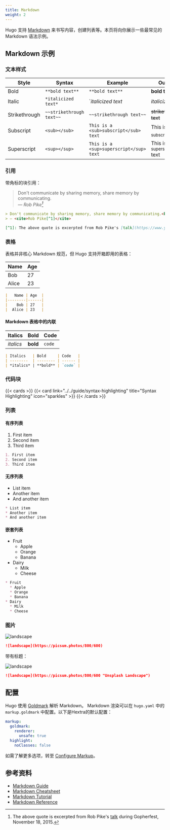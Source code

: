 ```yaml
---
title: Markdown
weight: 2
---
```


Hugo 支持 [Markdown](https://en.wikipedia.org/wiki/Markdown) 来书写内容，创建列表等。本页将向你展示一些最常见的 Markdown 语法示例。

<!--more-->

## Markdown 示例

### 文本样式

| Style   | Syntax     | Example   | Output   |
| --------  | -------- | ------ | ------ |
| Bold | `**bold text**` | `**bold text**` | **bold text** |
| Italic | `*italicized text*` | `*italicized text* | *italicized text* |
| Strikethrough | `~~strikethrough text~~` | `~~strikethrough text~~` | ~~strikethrough text~~ |
| Subscript | `<sub></sub>` | `This is a <sub>subscript</sub> text` | This is a <sub>subscript</sub> text |
| Superscript | `<sup></sup>` | `This is a <sup>superscript</sup> text` | This is a <sup>superscript</sup> text |

### 引用

带角标的块引用：

> Don't communicate by sharing memory, share memory by communicating.<br>
> — <cite>Rob Pike[^1]</cite>

[^1]: The above quote is excerpted from Rob Pike's [talk](https://www.youtube.com/watch?v=PAAkCSZUG1c) during Gopherfest, November 18, 2015.

```markdown {filename=Markdown}
> Don't communicate by sharing memory, share memory by communicating.<br>
> — <cite>Rob Pike[^1]</cite>

[^1]: The above quote is excerpted from Rob Pike's [talk](https://www.youtube.com/watch?v=PAAkCSZUG1c) during Gopherfest, November 18, 2015.
```

### 表格

表格并非核心 Markdown 规范，但 Hugo 支持开箱即用的表格：

|   Name | Age  |
|--------|------|
|    Bob | 27   |
|  Alice | 23   |

```markdown {filename=Markdown}
|   Name | Age  |
|--------|------|
|    Bob | 27   |
|  Alice | 23   |
```

#### Markdown 表格中的内联

| Italics   | Bold     | Code   |
| --------  | -------- | ------ |
| *italics* | **bold** | `code` |

```markdown {filename=Markdown}
| Italics   | Bold     | Code   |
| --------  | -------- | ------ |
| *italics* | **bold** | `code` |
```

### 代码块

{{< cards >}}
  {{< card link="../../guide/syntax-highlighting" title="Syntax Highlighting" icon="sparkles" >}}
{{< /cards >}}

### 列表

#### 有序列表

1. First item
2. Second item
3. Third item

```markdown {filename=Markdown}
1. First item
2. Second item
3. Third item
```

#### 无序列表

* List item
* Another item
* And another item

```markdown {filename=Markdown}
* List item
* Another item
* And another item
```

#### 嵌套列表

* Fruit
  * Apple
  * Orange
  * Banana
* Dairy
  * Milk
  * Cheese

```markdown {filename=Markdown}
* Fruit
  * Apple
  * Orange
  * Banana
* Dairy
  * Milk
  * Cheese
```

### 图片

![landscape](https://picsum.photos/800/600)

```markdown {filename=Markdown}
![landscape](https://picsum.photos/800/600)
```

带有标题：

![landscape](https://picsum.photos/800/600 "Unsplash Landscape")

```markdown {filename=Markdown}
![landscape](https://picsum.photos/800/600 "Unsplash Landscape")
```

## 配置

Hugo 使用 [Goldmark](https://github.com/yuin/goldmark) 解析 Markdown。
Markdown 渲染可以在 `hugo.yaml` 中的 `markup.goldmark` 中配置。以下是Hextra的默认配置：

```yaml {filename="hugo.yaml"}
markup:
  goldmark:
    renderer:
      unsafe: true
  highlight:
    noClasses: false
```

如需了解更多选项，转至 [Configure Markup](https://gohugo.io/getting-started/configuration-markup/)。

## 参考资料

* [Markdown Guide](https://www.markdownguide.org/)
* [Markdown Cheatsheet](https://github.com/adam-p/markdown-here/wiki/Markdown-Cheatsheet)
* [Markdown Tutorial](https://www.markdowntutorial.com/)
* [Markdown Reference](https://commonmark.org/help/)
